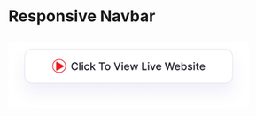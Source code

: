 # Responsive Navbar
## <a href="https://adityamamta.github.io/responsive-navbar/"><img src="img/readme-btn.png" alt="Click to view live website" height="120"></a>
